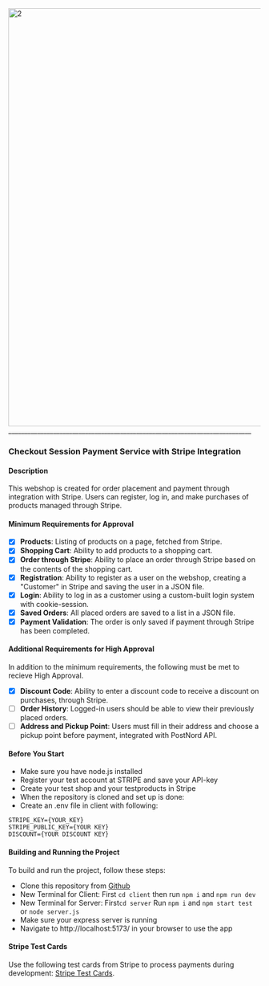 <img width="833" alt="2" src="https://github.com/billiswruce/shop/assets/98770226/8af26657-32db-473e-b2ab-5c83a1c6c7ed">
____________________________________________________________________________

### Checkout Session Payment Service with Stripe Integration

#### Description

This webshop is created for order placement and payment through integration with Stripe.
Users can register, log in, and make purchases of products managed through Stripe.

#### Minimum Requirements for Approval

- [x] **Products**: Listing of products on a page, fetched from Stripe.
- [x] **Shopping Cart**: Ability to add products to a shopping cart.
- [x] **Order through Stripe**: Ability to place an order through Stripe based on the contents of the shopping cart.
- [x] **Registration**: Ability to register as a user on the webshop, creating a "Customer" in Stripe and saving the user in a JSON file.
- [x] **Login**: Ability to log in as a customer using a custom-built login system with cookie-session.
- [x] **Saved Orders**: All placed orders are saved to a list in a JSON file.
- [x] **Payment Validation**: The order is only saved if payment through Stripe has been completed.

#### Additional Requirements for High Approval

In addition to the minimum requirements, the following must be met to recieve High Approval.

- [x] **Discount Code**: Ability to enter a discount code to receive a discount on purchases, through Stripe.
- [ ] **Order History**: Logged-in users should be able to view their previously placed orders.
- [ ] **Address and Pickup Point**: Users must fill in their address and choose a pickup point before payment, integrated with PostNord API.

#### Before You Start

- Make sure you have node.js installed
- Register your test account at STRIPE and save your API-key
- Create your test shop and your testproducts in Stripe
- When the repository is cloned and set up is done:
- Create an .env file in client with following:

```plaintext
STRIPE_KEY={YOUR_KEY}
STRIPE_PUBLIC_KEY={YOUR KEY}
DISCOUNT={YOUR DISCOUNT KEY}
```

#### Building and Running the Project

To build and run the project, follow these steps:

- Clone this repository from [Github](https://github.com/billiswruce/flowershop.git)
- New Terminal for Client: First `cd client` then run `npm i` and `npm run dev`
- New Terminal for Server: First`cd server` Run `npm i` and `npm start test` or `node server.js`
- Make sure your express server is running
- Navigate to http://localhost:5173/ in your browser to use the app

#### Stripe Test Cards

Use the following test cards from Stripe to process payments during development: [Stripe Test Cards](https://stripe.com/docs/testing).
